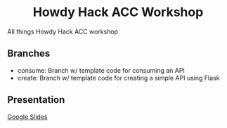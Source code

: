 <p>
  <h1 align="center">Howdy Hack ACC Workshop</h1>
</p>
All things Howdy Hack ACC workshop

## Branches

- consume: Branch w/ template code for consuming an API
- create: Branch w/ template code for creating a simple API using Flask

## Presentation

[Google Slides](https://docs.google.com/presentation/d/1qHQGn44jnhpofwGykfEihYUMCcLGHBXXVgA6Mm5K5_w/edit?usp=sharing)
